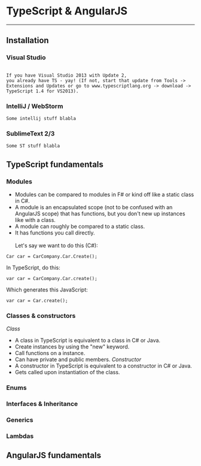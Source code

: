 # TypeScript & AngularJS
---
## Installation
### Visual Studio
```

If you have Visual Studio 2013 with Update 2,
you already have TS - yay! (If not, start that update from Tools -> Extensions and Updates or go to www.typescriptlang.org -> download -> TypeScript 1.4 for VS2013).

```
### IntelliJ / WebStorm
```
Some intellij stuff blabla
```
### SublimeText 2/3
```
Some ST stuff blabla
```
## TypeScript fundamentals
### Modules
* Modules can be compared to modules in F# or kind off like a static class in C#.
* A module is an encapsulated scope (not to be confused with an AngularJS scope) that has functions, but you don't new up instances like with a class. 
* A module can roughly be compared to a static class. 
* It has functions you call directly.
<br/><br/>
Let's say we want to do this (C#):
```
Car car = CarCompany.Car.Create();
```
In TypeScript, do this:
```
var car = CarCompany.Car.create();
```
Which generates this JavaScript:
```
var car = Car.create();
```
### Classes & constructors
*Class*
* A class in TypeScript is equivalent to a class in C# or Java.
* Create instances by using the "new" keyword.
* Call functions on a instance.
* Can have private and public members.
*Constructor*
* A constructor in TypeScript is equivalent to a constructor in C# or Java.
* Gets called upon instantiation of the class.
### Enums
### Interfaces & Inheritance
### Generics
### Lambdas
## AngularJS fundamentals
